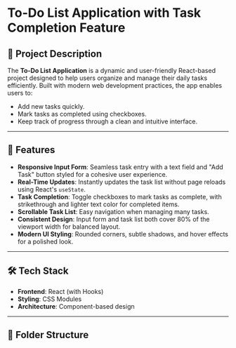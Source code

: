 # To-Do List Application with Task Completion Feature

## 📌 Project Description
The **To-Do List Application** is a dynamic and user-friendly React-based project designed to help users organize and manage their daily tasks efficiently. Built with modern web development practices, the app enables users to:
- Add new tasks quickly.
- Mark tasks as completed using checkboxes.
- Keep track of progress through a clean and intuitive interface.

---

## 🚀 Features
- **Responsive Input Form**: Seamless task entry with a text field and "Add Task" button styled for a cohesive user experience.
- **Real-Time Updates**: Instantly updates the task list without page reloads using React's `useState`.
- **Task Completion**: Toggle checkboxes to mark tasks as complete, with strikethrough and lighter text color for completed items.
- **Scrollable Task List**: Easy navigation when managing many tasks.
- **Consistent Design**: Input form and task list both cover 80% of the viewport width for balanced layout.
- **Modern UI Styling**: Rounded corners, subtle shadows, and hover effects for a polished look.

---

## 🛠️ Tech Stack
- **Frontend**: React (with Hooks)
- **Styling**: CSS Modules
- **Architecture**: Component-based design

---

## 📂 Folder Structure
